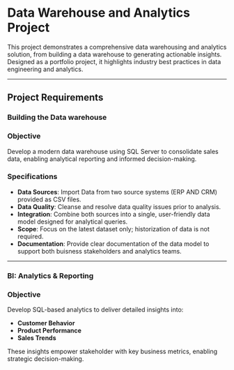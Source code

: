 # Data Warehouse and Analytics Project

This project demonstrates a comprehensive data warehousing and analytics solution, from building a data warehouse to generating actionable insights. Designed as a portfolio project, it highlights industry best practices in data engineering and analytics. 

----

## Project Requirements 

### Building the Data warehouse 

### Objective 
Develop a modern data warehouse using SQL Server to consolidate sales data, enabling analytical reporting and informed decision-making.

### Specifications
- **Data Sources**: Import Data from two source systems (ERP AND CRM) provided as CSV files.
- **Data Quality**: Cleanse and resolve data quality issues prior to analysis.
- **Integration**: Combine both sources into a single, user-friendly data model designed for analytical queries.
- **Scope**:  Focus on the latest dataset only; historization of data is not required.
- **Documentation**: Provide clear documentation of the data model to support both buisness stakeholders and analytics teams.

---

### BI: Analytics & Reporting 

### Objective
Develop SQL-based analytics to deliver detailed insights into:
- **Customer Behavior**
- **Product Performance**
- **Sales Trends**

These insights empower stakeholder with key business metrics, enabling strategic decision-making.
